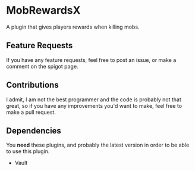 # MobRewardsX
A plugin that gives players rewards when killing mobs.

## Feature Requests
If you have any feature requests, feel free to post an issue, or make a comment on the spigot page.

## Contributions
I admit, I am not the best programmer and the code is probably not that great, so if you have any improvements you'd want to make, feel free to make a pull request.

## Dependencies
You **need** these plugins, and probably the latest version in order to be able to use this plugin.
-   Vault
